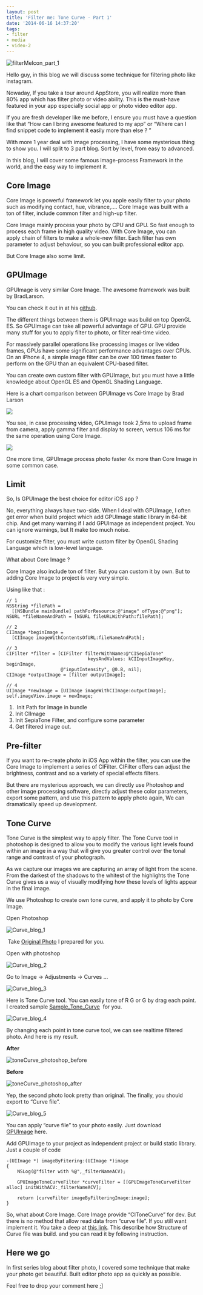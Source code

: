 ```yaml
---
layout: post
title: 'Filter me: Tone Curve - Part 1'
date: '2014-06-16 14:37:20'
tags:
- filter
- media
- video-2
---
```


![filterMeIcon_part_1](https://raw.githubusercontent.com/NghiaTranUIT/nghiatranuit.github.io/master/resources/2014/06/filterMeIcon_part_1-300x300.jpg?resize=300%2C300)  

 Hello guy, in this blog we will discuss some technique for filtering photo like instagram.

Nowaday, If you take a tour around AppStore, you will realize more than 80% app which has filter photo or video ability. This is the must-have featured in your app especially social app or photo video editor app.

If you are fresh developer like me before, I ensure you must have a question like that “How can I bring awesome featured to my app” or “Where can I find snippet code to implement it easily more than else ? ”

With more 1 year deal with image processing, I have some mysterious thing to show you. I will split to 3 part blog. Sort by level, from easy to advanced.

In this blog, I will cover some famous image-process Framework in the world, and the easy way to implement it.


## Core Image

Core Image is powerful framework let you apple easily filter to your photo such as modifying contact, hue, vibrance,…. Core Image was built with a ton of filter, include common filter and high-up filter.

Core Image mainly process your photo by CPU and GPU. So fast enough to process each frame in high quality video. With Core Image, you can apply chain of filters to make a whole-new filter. Each filter has own parameter to adjust behaviour, so you can built professional editor app.

But Core Image also some limit.


## GPUImage

GPUImage is very similar Core Image. The awesome framework was built by BradLarson.

You can check it out in at his [github](https://github.com/BradLarson/GPUImage "github").

The different things between them is GPUImage was build on top OpenGL ES. So GPUImage can take all powerful advantage of GPU. GPU provide many stuff for you to apply filter to photo, or filter real-time video.

For massively parallel operations like processing images or live video frames, GPUs have some significant performance advantages over CPUs. On an iPhone 4, a simple image filter can be over 100 times faster to perform on the GPU than an equivalent CPU-based filter.

You can create own custom filter with GPUImage, but you must have a little knowledge about OpenGL ES and OpenGL Shading Language.

Here is a chart comparison between GPUImage vs Core Image by Brad Larson

![](https://raw.githubusercontent.com/NghiaTranUIT/nghiatranuit.github.io/master/resources/2014/06/chart_1.png)

You see, in case processing video, GPUImage took 2,5ms to upload frame from camera, apply gamma filter and display to screen, versus 106 ms for the same operation using Core Image.

![](https://raw.githubusercontent.com/NghiaTranUIT/nghiatranuit.github.io/master/resources/2014/06/chart_2.png)

One more time, GPUImage process photo faster 4x more than Core Image in some common case.


## Limit

So, Is GPUImage the best choice for editor iOS app ?

No, everything always have two-side. When I deal with GPUImage, I often get error when build project which add GPUImage static library in 64-bit chip. And get many warning if I add GPUImage as independent project. You can ignore warnings, but It make too much noise.

For customize filter, you must write custom filter by OpenGL Shading Language which is low-level language.

What about Core Image ?

Core Image also include ton of filter. But you can custom it by own. But to adding Core Image to project is very very simple.

Using like that :

```objc
// 1
NSString *filePath =
  [[NSBundle mainBundle] pathForResource:@"image" ofType:@"png"];
NSURL *fileNameAndPath = [NSURL fileURLWithPath:filePath];
 
// 2
CIImage *beginImage =
  [CIImage imageWithContentsOfURL:fileNameAndPath];
 
// 3
CIFilter *filter = [CIFilter filterWithName:@"CISepiaTone"
                              keysAndValues: kCIInputImageKey, beginImage,
                    @"inputIntensity", @0.8, nil];
CIImage *outputImage = [filter outputImage];
 
// 4
UIImage *newImage = [UIImage imageWithCIImage:outputImage];
self.imageView.image = newImage;
```

1.  Init Path for Image in bundle
2. Init CIImage
3. Init SepiaTone Filter, and configure some parameter
4. Get filtered image out.


## Pre-filter

If you want to re-create photo in iOS App within the filter, you can use the Core Image to implement a series of CIFilter. CIFilter offers can adjust the brightness, contrast and so a variety of special effects filters.

But there are mysterious approach, we can directly use Photoshop and other image processing software, directly adjust these color parameters, export some pattern, and use this pattern to apply photo again, We can dramatically speed up development.


## Tone Curve

Tone Curve is the simplest way to apply filter. The Tone Curve tool in photoshop is designed to allow you to modify the various light levels found within an image in a way that will give you greater control over the tonal range and contrast of your photograph.

As we capture our images we are capturing an array of light from the scene. From the darkest of the shadows to the whitest of the highlights the Tone Curve gives us a way of visually modifying how these levels of lights appear in the final image.

We use Photoshop to create own tone curve, and apply it to photo by Core Image.

Open Photoshop

![Curve_blog_1](https://raw.githubusercontent.com/NghiaTranUIT/nghiatranuit.github.io/master/resources/2014/06/Curve_blog_1.png?resize=303%2C143)

 Take [Original Photo](https://raw.githubusercontent.com/NghiaTranUIT/nghiatranuit.github.io/master/resources/2014/06/toneCurve_photoshop_before.jpg "Original Photo") I prepared for you.

Open with photoshop

![Curve_blog_2](https://raw.githubusercontent.com/NghiaTranUIT/nghiatranuit.github.io/master/resources/2014/06/Curve_blog_2.png?resize=829%2C518)

Go to Image -> Adjustments -> Curves …

![Curve_blog_3](https://raw.githubusercontent.com/NghiaTranUIT/nghiatranuit.github.io/master/resources/2014/06/Curve_blog_3.png?resize=508%2C205)

Here is Tone Curve tool. You can easily tone of R G or G by drag each point. I created sample [Sample_Tone_Curve](http://www.mediafire.com/download/swbfvzvx6ckd6gg/customToneCurve.acv "Sample_Tone_Curve")  for you.

![Curve_blog_4](https://raw.githubusercontent.com/NghiaTranUIT/nghiatranuit.github.io/master/resources/2014/06/Curve_blog_4.png?resize=396%2C466)

By changing each point in tone curve tool, we can see realtime filtered photo. And here is my result. 

**After**

![toneCurve_photoshop_before](https://raw.githubusercontent.com/NghiaTranUIT/nghiatranuit.github.io/master/resources/2014/06/toneCurve_photoshop_before.jpg?resize=744%2C495)

**Before**

![toneCurve_photoshop_after](https://raw.githubusercontent.com/NghiaTranUIT/nghiatranuit.github.io/master/resources/2014/06/toneCurve_photoshop_after.jpg?resize=744%2C496) 

Yep, the second photo look pretty than original. The finally, you should export to “Curve file”.


![Curve_blog_5](https://raw.githubusercontent.com/NghiaTranUIT/nghiatranuit.github.io/master/resources/2014/06/Curve_blog_5.png?resize=129%2C131)

You can apply “curve file” to your photo easily. Just download [GPUImage](https://github.com/BradLarson/GPUImage "GPUImage") here.

Add GPUImage to your project as independent project or build static library. Just a couple of code

```objc
-(UIImage *) imageByFitering:(UIImage *)image
{
    NSLog(@"filter with %@",_filterNameACV);
    
    GPUImageToneCurveFilter *curveFilter = [[GPUImageToneCurveFilter alloc] initWithACV:_filterNameACV];
    
    return [curveFilter imageByFilteringImage:image];
}
```

So, what about Core Image. Core Image provide “CIToneCurve” for dev. But there is no method that allow read data from “curve file”. If you still want implement it. You take a deep at [this link](http://www.adobe.com/devnet-apps/photoshop/fileformatashtml/ "this link"). This describe how Structure of Curve file was build. and you can read it by following instruction.

## Here we go

In first series blog about filter photo, I covered some technique that make your photo get beautiful. Built editor photo app as quickly as possible.

Feel free to drop your comment here ;]

 


